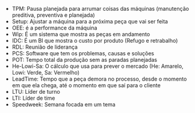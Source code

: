 - TPM: Pausa planejada para arrumar coisas das máquinas (manutenção preditiva, preventiva e planejada)
- Setup: Ajustar a máquina para a próxima peça que vai ser feita
- OEE: é a performance da máquina
- Wip: É um sistema que mostra as peças em andamento
- IDC: É um BI que mostra o custo por produto (Refugo e retrabalho)
- RDL: Reunião de liderança
- PCS: Software que tem os problemas, causas e soluções
- POT: Tempo total da produção sem as paradas planejadas
- He-Lowi-Sa: O cálculo que usa para prever o mercado (He: Amarelo, Lowi: Verde, Sa: Vermelho)
- LeadTime: Tempo que a peça demora no processo, desde o momento em que ela chega, até o momento em que saí para o cliente
- LTU: Líder de turno
- LTI: Líder de time
- Speedweek: Semana focada em um tema

